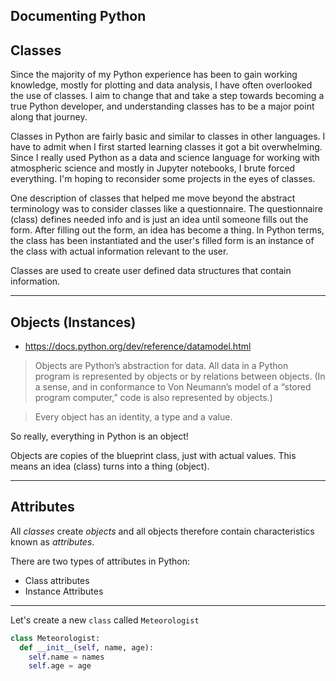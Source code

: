 Documenting Python
---

## Classes

Since the majority of my Python experience has been to gain working knowledge, mostly for plotting and data analysis, I have often overlooked the use of classes. I aim to change that and take a step towards becoming a true Python developer, and understanding classes has to be a major point along that journey.

Classes in Python are fairly basic and similar to classes in other languages. I have to admit when I first started learning classes it got a bit overwhelming. Since I really used Python as a data and science language for working with atmospheric science and mostly in Jupyter notebooks, I brute forced everything. I'm hoping to reconsider some projects in the eyes of classes.

One description of classes that helped me move beyond the abstract terminology was to consider classes like a questionnaire. The questionnaire (class) defines needed info and is just an idea until someone fills out the form. After filling out the form, an idea has become a thing. In Python terms, the class has been instantiated and the user's filled form is an instance of the class with actual information relevant to the user.

Classes are used to create user defined data structures that contain information.

---

## Objects (Instances)

* https://docs.python.org/dev/reference/datamodel.html
> Objects are Python’s abstraction for data. All data in a Python program is represented by objects or by relations between objects. (In a sense, and in conformance to Von Neumann’s model of a “stored program computer,” code is also represented by objects.)

> Every object has an identity, a type and a value.

So really, everything in Python is an object!

Objects are copies of the blueprint class, just with actual values. This means an idea (class) turns into a thing (object).

---

## Attributes

All <em>classes</em> create <em>objects</em> and all objects therefore contain characteristics known as <em>attributes</em>.

There are two types of attributes in Python:

  - Class attributes
  - Instance Attributes

---

Let's create a new ```class``` called ```Meteorologist```

~~~Python
class Meteorologist:
  def __init__(self, name, age):
    self.name = names
    self.age = age
~~~
